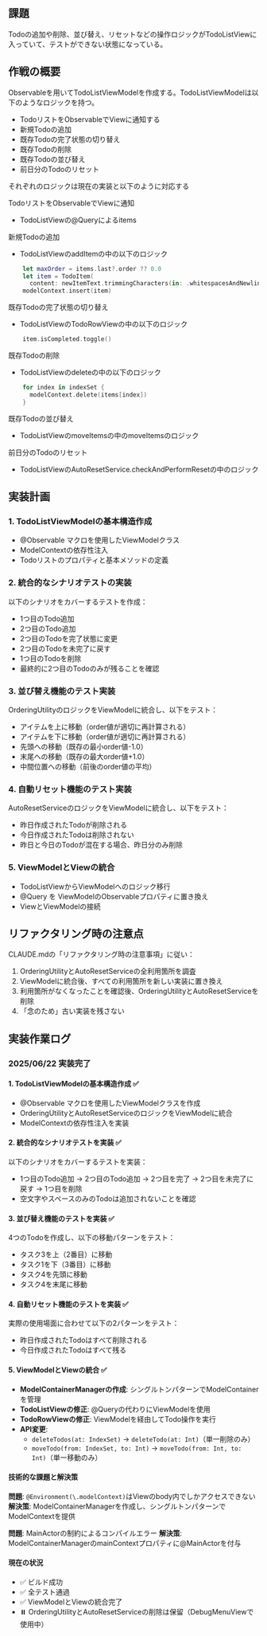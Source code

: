 ## 課題
Todoの追加や削除、並び替え、リセットなどの操作ロジックがTodoListViewに入っていて、テストができない状態になっている。

## 作戦の概要
Observableを用いてTodoListViewModelを作成する。TodoListViewModelは以下のようなロジックを持つ。

- TodoリストをObservableでViewに通知する
- 新規Todoの追加
- 既存Todoの完了状態の切り替え
- 既存Todoの削除
- 既存Todoの並び替え
- 前日分のTodoのリセット

それぞれのロジックは現在の実装と以下のように対応する

TodoリストをObservableでViewに通知
- TodoListViewの@Queryによるitems

新規Todoの追加
- TodoListViewのaddItemの中の以下のロジック

```swift
    let maxOrder = items.last?.order ?? 0.0
    let item = TodoItem(
      content: newItemText.trimmingCharacters(in: .whitespacesAndNewlines), order: maxOrder + 1.0)
    modelContext.insert(item)
```

既存Todoの完了状態の切り替え
- TodoListViewのTodoRowViewの中の以下のロジック

```swift
    item.isCompleted.toggle()
```

既存Todoの削除
- TodoListViewのdeleteの中の以下のロジック

```swift
    for index in indexSet {
      modelContext.delete(items[index])
    }
```

既存Todoの並び替え
- TodoListViewのmoveItemsの中のmoveItemsのロジック

前日分のTodoのリセット
- TodoListViewのAutoResetService.checkAndPerformResetの中のロジック

## 実装計画

### 1. TodoListViewModelの基本構造作成
- @Observable マクロを使用したViewModelクラス
- ModelContextの依存性注入
- Todoリストのプロパティと基本メソッドの定義

### 2. 統合的なシナリオテストの実装
以下のシナリオをカバーするテストを作成：
- 1つ目のTodo追加
- 2つ目のTodo追加
- 2つ目のTodoを完了状態に変更
- 2つ目のTodoを未完了に戻す
- 1つ目のTodoを削除
- 最終的に2つ目のTodoのみが残ることを確認

### 3. 並び替え機能のテスト実装
OrderingUtilityのロジックをViewModelに統合し、以下をテスト：
- アイテムを上に移動（order値が適切に再計算される）
- アイテムを下に移動（order値が適切に再計算される）
- 先頭への移動（既存の最小order値-1.0）
- 末尾への移動（既存の最大order値+1.0）
- 中間位置への移動（前後のorder値の平均）

### 4. 自動リセット機能のテスト実装
AutoResetServiceのロジックをViewModelに統合し、以下をテスト：
- 昨日作成されたTodoが削除される
- 今日作成されたTodoは削除されない
- 昨日と今日のTodoが混在する場合、昨日分のみ削除

### 5. ViewModelとViewの統合
- TodoListViewからViewModelへのロジック移行
- @Query を ViewModelのObservableプロパティに置き換え
- ViewとViewModelの接続

## リファクタリング時の注意点

CLAUDE.mdの「リファクタリング時の注意事項」に従い：
1. OrderingUtilityとAutoResetServiceの全利用箇所を調査
2. ViewModelに統合後、すべての利用箇所を新しい実装に置き換え
3. 利用箇所がなくなったことを確認後、OrderingUtilityとAutoResetServiceを削除
4. 「念のため」古い実装を残さない

## 実装作業ログ

### 2025/06/22 実装完了

#### 1. TodoListViewModelの基本構造作成 ✅
- @Observable マクロを使用したViewModelクラスを作成
- OrderingUtilityとAutoResetServiceのロジックをViewModelに統合
- ModelContextの依存性注入を実装

#### 2. 統合的なシナリオテストを実装 ✅
以下のシナリオをカバーするテストを実装：
- 1つ目のTodo追加 → 2つ目のTodo追加 → 2つ目を完了 → 2つ目を未完了に戻す → 1つ目を削除
- 空文字やスペースのみのTodoは追加されないことを確認

#### 3. 並び替え機能のテストを実装 ✅
4つのTodoを作成し、以下の移動パターンをテスト：
- タスク3を上（2番目）に移動
- タスク1を下（3番目）に移動  
- タスク4を先頭に移動
- タスク4を末尾に移動

#### 4. 自動リセット機能のテストを実装 ✅
実際の使用場面に合わせて以下の2パターンをテスト：
- 昨日作成されたTodoはすべて削除される
- 今日作成されたTodoはすべて残る

#### 5. ViewModelとViewの統合 ✅
- **ModelContainerManagerの作成**: シングルトンパターンでModelContainerを管理
- **TodoListViewの修正**: @Queryの代わりにViewModelを使用
- **TodoRowViewの修正**: ViewModelを経由してTodo操作を実行
- **API変更**: 
  - `deleteTodos(at: IndexSet)` → `deleteTodo(at: Int)`（単一削除のみ）
  - `moveTodo(from: IndexSet, to: Int)` → `moveTodo(from: Int, to: Int)`（単一移動のみ）

#### 技術的な課題と解決策

**問題**: `@Environment(\.modelContext)`はViewのbody内でしかアクセスできない
**解決策**: ModelContainerManagerを作成し、シングルトンパターンでModelContextを提供

**問題**: MainActorの制約によるコンパイルエラー
**解決策**: ModelContainerManagerのmainContextプロパティに@MainActorを付与

#### 現在の状況
- ✅ ビルド成功
- ✅ 全テスト通過
- ✅ ViewModelとViewの統合完了
- ⏸️ OrderingUtilityとAutoResetServiceの削除は保留（DebugMenuViewで使用中）
